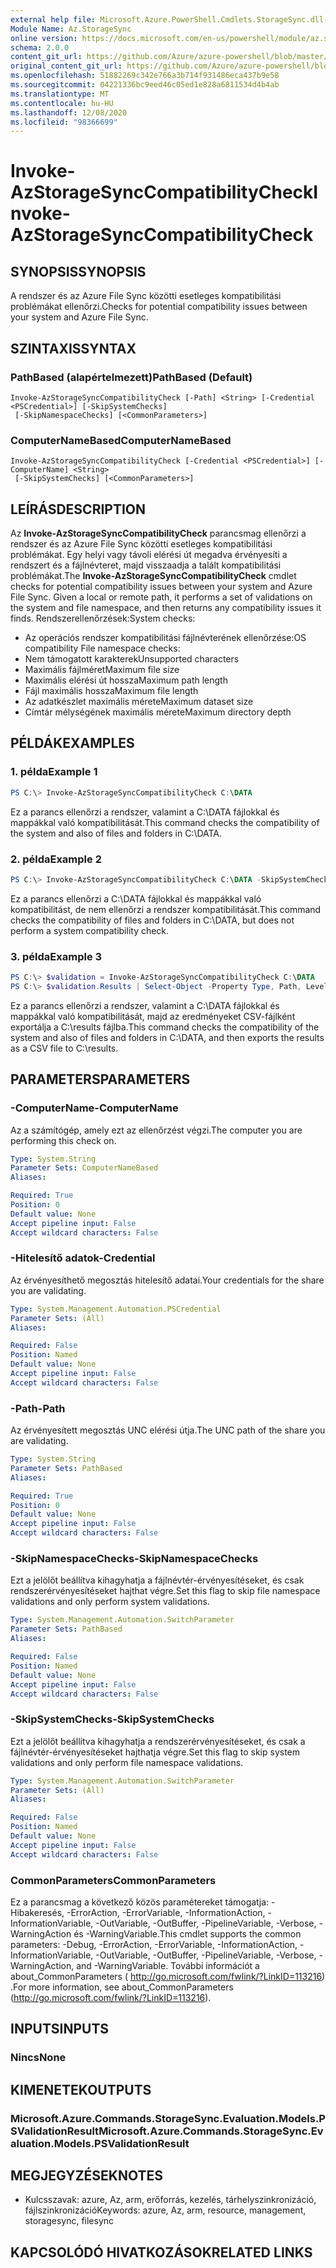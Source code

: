 ```yaml
---
external help file: Microsoft.Azure.PowerShell.Cmdlets.StorageSync.dll-Help.xml
Module Name: Az.StorageSync
online version: https://docs.microsoft.com/en-us/powershell/module/az.storagesync/invoke-azstoragesynccompatibilitycheck
schema: 2.0.0
content_git_url: https://github.com/Azure/azure-powershell/blob/master/src/StorageSync/StorageSync/help/Invoke-AzStorageSyncCompatibilityCheck.md
original_content_git_url: https://github.com/Azure/azure-powershell/blob/master/src/StorageSync/StorageSync/help/Invoke-AzStorageSyncCompatibilityCheck.md
ms.openlocfilehash: 51882269c342e766a3b714f931486eca437b9e58
ms.sourcegitcommit: 04221336bc9eed46c05ed1e828a6811534d4b4ab
ms.translationtype: MT
ms.contentlocale: hu-HU
ms.lasthandoff: 12/08/2020
ms.locfileid: "98366699"
---
```

# <span data-ttu-id="a7956-101">Invoke-AzStorageSyncCompatibilityCheck</span><span class="sxs-lookup"><span data-stu-id="a7956-101">Invoke-AzStorageSyncCompatibilityCheck</span></span>

## <span data-ttu-id="a7956-102">SYNOPSIS</span><span class="sxs-lookup"><span data-stu-id="a7956-102">SYNOPSIS</span></span>
<span data-ttu-id="a7956-103">A rendszer és az Azure File Sync közötti esetleges kompatibilitási problémákat ellenőrzi.</span><span class="sxs-lookup"><span data-stu-id="a7956-103">Checks for potential compatibility issues between your system and Azure File Sync.</span></span>

## <span data-ttu-id="a7956-104">SZINTAXIS</span><span class="sxs-lookup"><span data-stu-id="a7956-104">SYNTAX</span></span>

### <span data-ttu-id="a7956-105">PathBased (alapértelmezett)</span><span class="sxs-lookup"><span data-stu-id="a7956-105">PathBased (Default)</span></span>
```
Invoke-AzStorageSyncCompatibilityCheck [-Path] <String> [-Credential <PSCredential>] [-SkipSystemChecks]
 [-SkipNamespaceChecks] [<CommonParameters>]
```

### <span data-ttu-id="a7956-106">ComputerNameBased</span><span class="sxs-lookup"><span data-stu-id="a7956-106">ComputerNameBased</span></span>
```
Invoke-AzStorageSyncCompatibilityCheck [-Credential <PSCredential>] [-ComputerName] <String>
 [-SkipSystemChecks] [<CommonParameters>]
```

## <span data-ttu-id="a7956-107">LEÍRÁS</span><span class="sxs-lookup"><span data-stu-id="a7956-107">DESCRIPTION</span></span>
<span data-ttu-id="a7956-108">Az **Invoke-AzStorageSyncCompatibilityCheck** parancsmag ellenőrzi a rendszer és az Azure File Sync közötti esetleges kompatibilitási problémákat. Egy helyi vagy távoli elérési út megadva érvényesíti a rendszert és a fájlnévteret, majd visszaadja a talált kompatibilitási problémákat.</span><span class="sxs-lookup"><span data-stu-id="a7956-108">The **Invoke-AzStorageSyncCompatibilityCheck** cmdlet checks for potential compatibility issues between your system and Azure File Sync. Given a local or remote path, it performs a set of validations on the system and file namespace, and then returns any compatibility issues it finds.</span></span>
<span data-ttu-id="a7956-109">Rendszerellenőrzések:</span><span class="sxs-lookup"><span data-stu-id="a7956-109">System checks:</span></span>
- <span data-ttu-id="a7956-110">Az operációs rendszer kompatibilitási fájlnévterének ellenőrzése:</span><span class="sxs-lookup"><span data-stu-id="a7956-110">OS compatibility File namespace checks:</span></span>
- <span data-ttu-id="a7956-111">Nem támogatott karakterek</span><span class="sxs-lookup"><span data-stu-id="a7956-111">Unsupported characters</span></span>
- <span data-ttu-id="a7956-112">Maximális fájlméret</span><span class="sxs-lookup"><span data-stu-id="a7956-112">Maximum file size</span></span>
- <span data-ttu-id="a7956-113">Maximális elérési út hossza</span><span class="sxs-lookup"><span data-stu-id="a7956-113">Maximum path length</span></span>
- <span data-ttu-id="a7956-114">Fájl maximális hossza</span><span class="sxs-lookup"><span data-stu-id="a7956-114">Maximum file length</span></span>
- <span data-ttu-id="a7956-115">Az adatkészlet maximális mérete</span><span class="sxs-lookup"><span data-stu-id="a7956-115">Maximum dataset size</span></span>
- <span data-ttu-id="a7956-116">Címtár mélységének maximális mérete</span><span class="sxs-lookup"><span data-stu-id="a7956-116">Maximum directory depth</span></span>

## <span data-ttu-id="a7956-117">PÉLDÁK</span><span class="sxs-lookup"><span data-stu-id="a7956-117">EXAMPLES</span></span>

### <span data-ttu-id="a7956-118">1. példa</span><span class="sxs-lookup"><span data-stu-id="a7956-118">Example 1</span></span>
```powershell
PS C:\> Invoke-AzStorageSyncCompatibilityCheck C:\DATA
```

<span data-ttu-id="a7956-119">Ez a parancs ellenőrzi a rendszer, valamint a C:\DATA fájlokkal és mappákkal való kompatibilitását.</span><span class="sxs-lookup"><span data-stu-id="a7956-119">This command checks the compatibility of the system and also of files and folders in C:\DATA.</span></span>

### <span data-ttu-id="a7956-120">2. példa</span><span class="sxs-lookup"><span data-stu-id="a7956-120">Example 2</span></span>
```powershell
PS C:\> Invoke-AzStorageSyncCompatibilityCheck C:\DATA -SkipSystemChecks
```

<span data-ttu-id="a7956-121">Ez a parancs ellenőrzi a C:\DATA fájlokkal és mappákkal való kompatibilitást, de nem ellenőrzi a rendszer kompatibilitását.</span><span class="sxs-lookup"><span data-stu-id="a7956-121">This command checks the compatibility of files and folders in C:\DATA, but does not perform a system compatibility check.</span></span>

### <span data-ttu-id="a7956-122">3. példa</span><span class="sxs-lookup"><span data-stu-id="a7956-122">Example 3</span></span>
```powershell
PS C:\> $validation = Invoke-AzStorageSyncCompatibilityCheck C:\DATA
PS C:\> $validation.Results | Select-Object -Property Type, Path, Level, Description, Result | Export-Csv -Path C:\results.csv -Encoding utf8
```

<span data-ttu-id="a7956-123">Ez a parancs ellenőrzi a rendszer, valamint a C:\DATA fájlokkal és mappákkal való kompatibilitását, majd az eredményeket CSV-fájlként exportálja a C:\results fájlba.</span><span class="sxs-lookup"><span data-stu-id="a7956-123">This command checks the compatibility of the system and also of files and folders in C:\DATA, and then exports the results as a CSV file to C:\results.</span></span>

## <span data-ttu-id="a7956-124">PARAMETERS</span><span class="sxs-lookup"><span data-stu-id="a7956-124">PARAMETERS</span></span>

### <span data-ttu-id="a7956-125">-ComputerName</span><span class="sxs-lookup"><span data-stu-id="a7956-125">-ComputerName</span></span>
<span data-ttu-id="a7956-126">Az a számítógép, amely ezt az ellenőrzést végzi.</span><span class="sxs-lookup"><span data-stu-id="a7956-126">The computer you are performing this check on.</span></span>

```yaml
Type: System.String
Parameter Sets: ComputerNameBased
Aliases:

Required: True
Position: 0
Default value: None
Accept pipeline input: False
Accept wildcard characters: False
```

### <span data-ttu-id="a7956-127">-Hitelesítő adatok</span><span class="sxs-lookup"><span data-stu-id="a7956-127">-Credential</span></span>
<span data-ttu-id="a7956-128">Az érvényesíthető megosztás hitelesítő adatai.</span><span class="sxs-lookup"><span data-stu-id="a7956-128">Your credentials for the share you are validating.</span></span>

```yaml
Type: System.Management.Automation.PSCredential
Parameter Sets: (All)
Aliases:

Required: False
Position: Named
Default value: None
Accept pipeline input: False
Accept wildcard characters: False
```

### <span data-ttu-id="a7956-129">-Path</span><span class="sxs-lookup"><span data-stu-id="a7956-129">-Path</span></span>
<span data-ttu-id="a7956-130">Az érvényesített megosztás UNC elérési útja.</span><span class="sxs-lookup"><span data-stu-id="a7956-130">The UNC path of the share you are validating.</span></span>

```yaml
Type: System.String
Parameter Sets: PathBased
Aliases:

Required: True
Position: 0
Default value: None
Accept pipeline input: False
Accept wildcard characters: False
```

### <span data-ttu-id="a7956-131">-SkipNamespaceChecks</span><span class="sxs-lookup"><span data-stu-id="a7956-131">-SkipNamespaceChecks</span></span>
<span data-ttu-id="a7956-132">Ezt a jelölőt beállítva kihagyhatja a fájlnévtér-érvényesítéseket, és csak rendszerérvényesítéseket hajthat végre.</span><span class="sxs-lookup"><span data-stu-id="a7956-132">Set this flag to skip file namespace validations and only perform system validations.</span></span>

```yaml
Type: System.Management.Automation.SwitchParameter
Parameter Sets: PathBased
Aliases:

Required: False
Position: Named
Default value: None
Accept pipeline input: False
Accept wildcard characters: False
```

### <span data-ttu-id="a7956-133">-SkipSystemChecks</span><span class="sxs-lookup"><span data-stu-id="a7956-133">-SkipSystemChecks</span></span>
<span data-ttu-id="a7956-134">Ezt a jelölőt beállítva kihagyhatja a rendszerérvényesítéseket, és csak a fájlnévtér-érvényesítéseket hajthatja végre.</span><span class="sxs-lookup"><span data-stu-id="a7956-134">Set this flag to skip system validations and only perform file namespace validations.</span></span>

```yaml
Type: System.Management.Automation.SwitchParameter
Parameter Sets: (All)
Aliases:

Required: False
Position: Named
Default value: None
Accept pipeline input: False
Accept wildcard characters: False
```

### <span data-ttu-id="a7956-135">CommonParameters</span><span class="sxs-lookup"><span data-stu-id="a7956-135">CommonParameters</span></span>
<span data-ttu-id="a7956-136">Ez a parancsmag a következő közös paramétereket támogatja: -Hibakeresés, -ErrorAction, -ErrorVariable, -InformationAction, -InformationVariable, -OutVariable, -OutBuffer, -PipelineVariable, -Verbose, -WarningAction és -WarningVariable.</span><span class="sxs-lookup"><span data-stu-id="a7956-136">This cmdlet supports the common parameters: -Debug, -ErrorAction, -ErrorVariable, -InformationAction, -InformationVariable, -OutVariable, -OutBuffer, -PipelineVariable, -Verbose, -WarningAction, and -WarningVariable.</span></span> <span data-ttu-id="a7956-137">További információt a about_CommonParameters ( http://go.microsoft.com/fwlink/?LinkID=113216) .</span><span class="sxs-lookup"><span data-stu-id="a7956-137">For more information, see about_CommonParameters (http://go.microsoft.com/fwlink/?LinkID=113216).</span></span>

## <span data-ttu-id="a7956-138">INPUTS</span><span class="sxs-lookup"><span data-stu-id="a7956-138">INPUTS</span></span>

### <span data-ttu-id="a7956-139">Nincs</span><span class="sxs-lookup"><span data-stu-id="a7956-139">None</span></span>

## <span data-ttu-id="a7956-140">KIMENETEK</span><span class="sxs-lookup"><span data-stu-id="a7956-140">OUTPUTS</span></span>

### <span data-ttu-id="a7956-141">Microsoft.Azure.Commands.StorageSync.Evaluation.Models.PSValidationResult</span><span class="sxs-lookup"><span data-stu-id="a7956-141">Microsoft.Azure.Commands.StorageSync.Evaluation.Models.PSValidationResult</span></span>

## <span data-ttu-id="a7956-142">MEGJEGYZÉSEK</span><span class="sxs-lookup"><span data-stu-id="a7956-142">NOTES</span></span>
* <span data-ttu-id="a7956-143">Kulcsszavak: azure, Az, arm, erőforrás, kezelés, tárhelyszinkronizáció, fájlszinkronizáció</span><span class="sxs-lookup"><span data-stu-id="a7956-143">Keywords: azure, Az, arm, resource, management, storagesync, filesync</span></span>

## <span data-ttu-id="a7956-144">KAPCSOLÓDÓ HIVATKOZÁSOK</span><span class="sxs-lookup"><span data-stu-id="a7956-144">RELATED LINKS</span></span>

